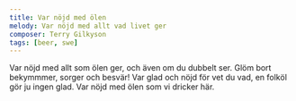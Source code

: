 ```yaml
---
title: Var nöjd med ölen
melody: Var nöjd med allt vad livet ger
composer: Terry Gilkyson
tags: [beer, swe]
---
```


Var nöjd med allt som ölen ger,
och även om du dubbelt ser.
Glöm bort bekymmmer,
sorger och besvär!
Var glad och nöjd för vet du vad,
en folköl gör ju ingen glad.
Var nöjd med ölen som vi dricker här.

